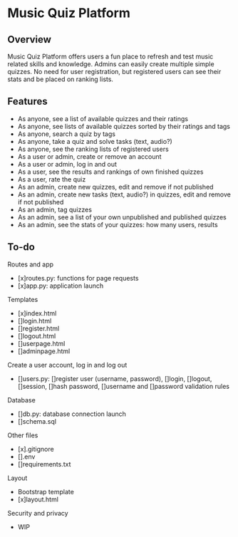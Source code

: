 # Music Quiz Platform

## Overview

Music Quiz Platform offers users a fun place to refresh and test music related skills and knowledge. Admins can easily create multiple simple quizzes. No need for user registration, but registered users can see their stats and be placed on ranking lists.

## Features

- As anyone, see a list of available quizzes and their ratings
- As anyone, see lists of available quizzes sorted by their ratings and tags
- As anyone, search a quiz by tags
- As anyone, take a quiz and solve tasks (text, audio?)
- As anyone, see the ranking lists of registered users
- As a user or admin, create or remove an account
- As a user or admin, log in and out
- As a user, see the results and rankings of own finished quizzes
- As a user, rate the quiz
- As an admin, create new quizzes, edit and remove if not published
- As an admin, create new tasks (text, audio?) in quizzes, edit and remove if not published
- As an admin, tag quizzes
- As an admin, see a list of your own unpublished and published quizzes
- As an admin, see the stats of your quizzes: how many users, results

## To-do

Routes and app
* [x]routes.py: functions for page requests
* [x]app.py: application launch

Templates
* [x]index.html
* []login.html
* []register.html
* []logout.html
* []userpage.html
* []adminpage.html

Create a user account, log in and log out
* []users.py: []register user (username, password), []login, []logout, []session, []hash password, []username and []password validation rules

Database
* []db.py: database connection launch
* []schema.sql

Other files
* [x].gitignore
* [].env
* []requirements.txt

Layout
* Bootstrap template
* [x]layout.html

Security and privacy
* WIP

